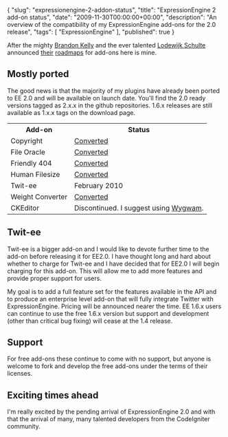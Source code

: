 {
  "slug": "expressionengine-2-addon-status",
  "title": "ExpressionEngine 2 add-on status",
  "date": "2009-11-30T00:00:00+00:00",
  "description": "An overview of the compatibility of my ExpressionEngine add-ons for the 2.0 release",
  "tags": [
    "ExpressionEngine"
  ],
  "published": true
}

After the mighty <a href="http://brandon-kelly.com/">Brandon Kelly</a> and the ever talented <a href="http://loweblog.com/">Lodewijk Schulte</a> announced <a href="http://brandon-kelly.com/blog/transitions">their</a> <a href="http://loweblog.com/freelance/article/ee20-addon-roadmap/">roadmaps</a> for add-ons here is mine. 

## Mostly ported

The good news is that the majority of my plugins have already been ported to EE 2.0 and will be available on launch date. You'll find the 2.0 ready versions tagged as 2.x.x in the github repositories. 1.6.x releases are still available as 1.x.x tags on the download page. 

<table>
  <tr>
    <th>Add-on</th>
    <th>Status</th>
  </tr>
  <tr>
    <td>Copyright</td>
    <td><a href="http://github.com/shapeshed/copyright.ee_addon">Converted</a></td>
  </tr>
  <tr>
    <td>File Oracle</td>
    <td><a href="http://github.com/shapeshed/file_oracle.ee_addon">Converted</a></td>
  </tr>
  <tr>
    <td>Friendly 404</td>
    <td><a href="http://github.com/shapeshed/friendly_404.ee_addon">Converted</a></td>
  </tr>
  <tr>
    <td>Human Filesize</td>
    <td><a href="http://github.com/shapeshed/human_filesize.ee_addon">Converted</a></td>
  </tr>
  <tr>
    <td>Twit-ee</td>
    <td>February 2010</td>
  </tr>
  <tr>
    <td>Weight Converter</td>
    <td><a href="http://github.com/shapeshed/weight_converter.ee_addon">Converted</a></td>
  </tr>
  <tr>
    <td>CKEditor</td>
    <td>Discontinued. I suggest using <a href="http://brandon-kelly.com/wygwam">Wygwam</a>.</td>
  </tr>
</table>

## Twit-ee

Twit-ee is a bigger add-on and I would like to devote further time to the add-on before releasing it for EE2.0. I have thought long and hard about whether to charge for Twit-ee and I have decided that for EE2.0 I will begin charging for this add-on. This will allow me to add more features and provide proper support for users. 

My goal is to add a full feature set for the features available in the API and to produce an enterprise level add-on that will fully integrate Twitter with ExpressionEngine. Pricing will be announced nearer the time. EE 1.6.x users can continue to use the free 1.6.x version but support and development (other than critical bug fixing) will cease at the 1.4 release. 

## Support

For free add-ons these continue to come with no support, but anyone is welcome to fork and develop the free add-ons under the terms of their licenses. 

## Exciting times ahead

I'm really excited by the pending arrival of ExpressionEngine 2.0 and with that the arrival of many, many talented developers from the CodeIgniter community.



